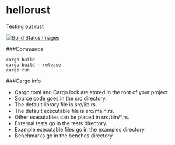 # hellorust
Testing out rust

<a href="https://travis-ci.org/seppaleinen/hellorust">
        <img src="https://travis-ci.org/seppaleinen/hellorust.svg" data-bindattr-817="817" title="Build Status Images"/>
</a>


###Commands
```
cargo build
cargo build --release
cargo run
```

###Cargo info
* Cargo.toml and Cargo.lock are stored in the root of your project.
* Source code goes in the src directory.
* The default library file is src/lib.rs.
* The default executable file is src/main.rs.
* Other executables can be placed in src/bin/*.rs.
* External tests go in the tests directory.
* Example executable files go in the examples directory.
* Benchmarks go in the benches directory.

